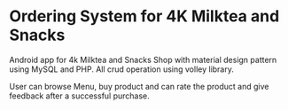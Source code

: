 # Ordering System for 4K Milktea and Snacks

Android app for 4k Milktea and Snacks Shop with material design pattern using MySQL and PHP. All crud operation using volley library.

User can browse Menu, buy product and can rate the product and give feedback after a successful purchase.
